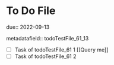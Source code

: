 # To Do File

due:: 2022-09-13

metadatafield:: todoTestFile_61\_13

- [ ] Task of todoTestFile_61 1 [[Query me]]
- [ ] Task of todoTestFile_61 2
